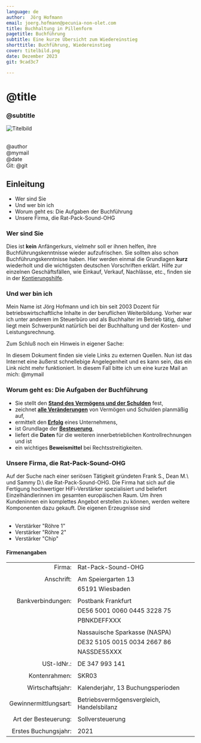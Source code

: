 ```yaml
---
language: de
author:  Jörg Hofmann
email: joerg.hofmann@pecunia-non-olet.com
title: Buchhaltung in Pillenform
pagetitle: Buchführung
subtitle: Eine kurze Übersicht zum Wiedereinstieg
shorttitle: Buchführung, Wiedereinstieg
cover: titelbild.png
date: Dezember 2023
git: 9cad3c7

---
```

# @title

<h3>@subtitle</h3>

![Titelbild](images/titelbild.png "Titelbild")

<br />
@author<br />
@mymail

<br />
@date<br />
Git: @git

## Einleitung
* Wer sind Sie
* Und wer bin ich
* Worum geht es: Die Aufgaben der Buchführung
* Unsere Firma, die Rat-Pack-Sound-OHG

### Wer sind Sie

Dies ist **kein** Anfängerkurs, vielmehr soll er ihnen helfen, ihre Buchführungskenntnisse wieder aufzufrischen. Sie sollten also schon Buchführungskenntnisse haben. Hier werden einmal die Grundlagen **kurz** wiederholt und die wichtigsten deutschen Vorschriften erklärt. Hilfe zur einzelnen Geschäftsfällen, wie Einkauf, Verkauf, Nachlässe, etc., finden sie in der [Kontierungshilfe](http://pecunia-non-olet.com).


### Und wer bin ich

Mein Name ist Jörg Hofmann und ich bin seit 2003 Dozent für betriebswirtschaftliche Inhalte in der beruflichen Weiterbildung. Vorher war ich unter anderem im Steuerbüro und als Buchhalter im Betrieb tätig, daher liegt mein Schwerpunkt natürlich bei der Buchhaltung und der Kosten- und Leistungsrechnung.

Zum Schluß noch ein Hinweis in eigener Sache:

In diesem Dokument finden sie viele Links zu externen Quellen. Nun ist das Internet eine äußerst schnellebige Angelegenheit und es kann sein, das ein Link nicht mehr funktioniert. In diesem Fall bitte ich um eine kurze Mail an mich: @mymail



### Worum geht es: Die Aufgaben der Buchführung

* Sie stellt den [**Stand des Vermögens und der Schulden**](#inventur-und-inventar) fest,
* zeichnet [**alle Veränderungen**](#von-bilanz-zu-bilanz) von Vermögen und Schulden planmäßig auf,
* ermittelt den [**Erfolg**](#buchen-mit-erfolgskonten) eines Unternehmens,
* ist Grundlage der [**Besteuerung**](https://www.bibleserver.com/LUT/Mt22%2C15%E2%80%9322), 
* liefert die **Daten** für die weiteren innerbetrieblichen Kontrollrechnungen und ist
* ein wichtiges **Beweismittel** bei Rechtsstreitigkeiten.


### Unsere Firma, die Rat-Pack-Sound-OHG

Auf der Suche nach einer seriösen Tätigkeit gründeten Frank S., Dean M.\ und Sammy D.\ die Rat-Pack-Sound-OHG. Die Firma hat sich auf die Fertigung hochwertiger HiFi-Verstärker spezialisiert und beliefert Einzelhändlerinnen im gesamten europäischen Raum. Um ihren Kundeninnen ein komplettes Angebot erstellen zu können, werden weitere Komponenten dazu gekauft. Die eigenen Erzeugnisse sind<br /><br />

* Verstärker "Röhre 1"
* Verstärker "Röhre 2"
* Verstärker "Chip"


#### Firmenangaben
|                          |                                 |
|-------------------------:|:--------------------------------|
|Firma:                    |Rat-Pack-Sound-OHG      |
|                          |                                 |
|Anschrift:                |Am Speiergarten 13    |
|                          |65191 Wiesbaden        | 
|                          |                                 |
|Bankverbindungen:         |Postbank Frankfurt  |
|                          |DE56 5001 0060 0445 3228 75  |
|                          |PBNKDEFFXXX   |
|                          |                                 |
|                          |Nassauische Sparkasse (NASPA)  |
|                          |DE32 5105 0015 0034 2667 86  |
|                          |NASSDE55XXX   |
|                          |                                 |
|USt-IdNr.:                |DE 347 993 141      |
|                          |                                 |
|Kontenrahmen:             |SKR03|
|                          |                                 |
|Wirtschaftsjahr:          |Kalenderjahr, 13 Buchungsperioden|
|                          |                                 |
|Gewinnermittlungsart:     |Betriebsvermögensvergleich, Handelsbilanz| 
|                          |                                 |
|Art der Besteuerung:      |Sollversteuerung|
|                          |                                 |
|Erstes Buchungsjahr:      |2021                          |







